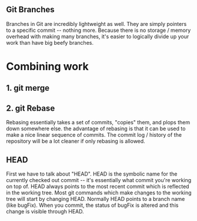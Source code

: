 
## Git Branches
Branches in Git are incredibly lightweight as well. 
They are simply pointers to a specific commit -- nothing more. 
Because there is no storage / memory overhead with making many branches, it's easier to logically divide up your work than have big beefy branches.

# Combining work

## 1. git merge
## 2. git Rebase
Rebasing essentially takes a set of commits, "copies" them, and plops them down somewhere else.
the advantage of rebasing is that it can be used to make a nice linear sequence of commits. The commit log / history of the repository will be a lot cleaner if only rebasing is allowed.


## HEAD
First we have to talk about "HEAD". HEAD is the symbolic name for the currently checked out commit -- it's essentially what commit you're working on top of.
HEAD always points to the most recent commit which is reflected in the working tree. Most git commands which make changes to the working tree will start by changing HEAD.
Normally HEAD points to a branch name (like bugFix). When you commit, the status of bugFix is altered and this change is visible through HEAD.